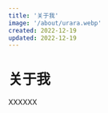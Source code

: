 ```yaml
---
title: '关于我'
image: '/about/urara.webp'
created: 2022-12-19
updated: 2022-12-19  
---  
```


# 关于我  
XXXXXX